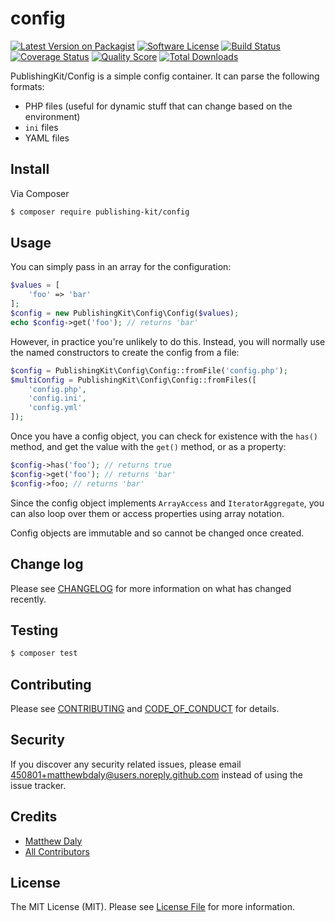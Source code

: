 # config

[![Latest Version on Packagist][ico-version]][link-packagist]
[![Software License][ico-license]](LICENSE.md)
[![Build Status][ico-travis]][link-travis]
[![Coverage Status][ico-scrutinizer]][link-scrutinizer]
[![Quality Score][ico-code-quality]][link-code-quality]
[![Total Downloads][ico-downloads]][link-downloads]

PublishingKit/Config is a simple config container. It can parse the following formats:

* PHP files (useful for dynamic stuff that can change based on the environment)
* `ini` files
* YAML files

## Install

Via Composer

``` bash
$ composer require publishing-kit/config
```

## Usage

You can simply pass in an array for the configuration:

``` php
$values = [
    'foo' => 'bar'
];
$config = new PublishingKit\Config\Config($values);
echo $config->get('foo'); // returns 'bar'
```

However, in practice you're unlikely to do this. Instead, you will normally use the named constructors to create the config from a file:

```php
$config = PublishingKit\Config\Config::fromFile('config.php');
$multiConfig = PublishingKit\Config\Config::fromFiles([
    'config.php',
    'config.ini',
    'config.yml'
]);
```

Once you have a config object, you can check for existence with the `has()` method, and get the value with the `get()` method, or as a property:

```php
$config->has('foo'); // returns true
$config->get('foo'); // returns 'bar'
$config->foo; // returns 'bar'
```

Since the config object implements `ArrayAccess` and `IteratorAggregate`, you can also loop over them or access properties using array notation.

Config objects are immutable and so cannot be changed once created.

## Change log

Please see [CHANGELOG](CHANGELOG.md) for more information on what has changed recently.

## Testing

``` bash
$ composer test
```

## Contributing

Please see [CONTRIBUTING](CONTRIBUTING.md) and [CODE_OF_CONDUCT](CODE_OF_CONDUCT.md) for details.

## Security

If you discover any security related issues, please email 450801+matthewbdaly@users.noreply.github.com instead of using the issue tracker.

## Credits

- [Matthew Daly][link-author]
- [All Contributors][link-contributors]

## License

The MIT License (MIT). Please see [License File](LICENSE.md) for more information.

[ico-version]: https://img.shields.io/packagist/v/publishing-kit/config.svg?style=flat-square
[ico-license]: https://img.shields.io/badge/license-MIT-brightgreen.svg?style=flat-square
[ico-travis]: https://img.shields.io/travis/publishing-kit/config/master.svg?style=flat-square
[ico-scrutinizer]: https://img.shields.io/scrutinizer/coverage/g/publishing-kit/config.svg?style=flat-square
[ico-code-quality]: https://img.shields.io/scrutinizer/g/publishing-kit/config.svg?style=flat-square
[ico-downloads]: https://img.shields.io/packagist/dt/publishing-kit/config.svg?style=flat-square

[link-packagist]: https://packagist.org/packages/publishing-kit/config
[link-travis]: https://travis-ci.org/publishing-kit/config
[link-scrutinizer]: https://scrutinizer-ci.com/g/publishing-kit/config/code-structure
[link-code-quality]: https://scrutinizer-ci.com/g/publishing-kit/config
[link-downloads]: https://packagist.org/packages/publishing-kit/config
[link-author]: https://github.com/matthewbdaly
[link-contributors]: ../../contributors
